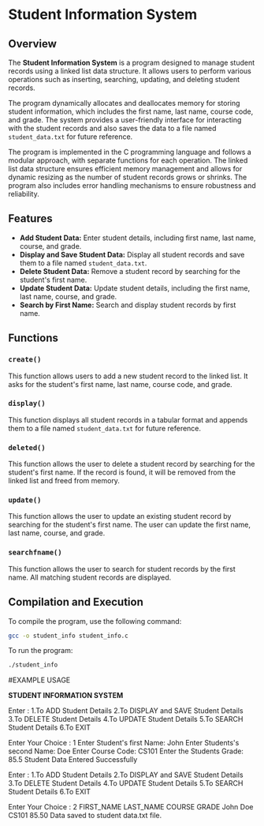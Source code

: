 # Student Information System

## Overview
The **Student Information System** is a program designed to manage student records using a linked list data structure. It allows users to perform various operations such as inserting, searching, updating, and deleting student records.

The program dynamically allocates and deallocates memory for storing student information, which includes the first name, last name, course code, and grade. The system provides a user-friendly interface for interacting with the student records and also saves the data to a file named `student_data.txt` for future reference.

The program is implemented in the C programming language and follows a modular approach, with separate functions for each operation. The linked list data structure ensures efficient memory management and allows for dynamic resizing as the number of student records grows or shrinks. The program also includes error handling mechanisms to ensure robustness and reliability.

## Features
- **Add Student Data:** Enter student details, including first name, last name, course, and grade.
- **Display and Save Student Data:** Display all student records and save them to a file named `student_data.txt`.
- **Delete Student Data:** Remove a student record by searching for the student's first name.
- **Update Student Data:** Update student details, including the first name, last name, course, and grade.
- **Search by First Name:** Search and display student records by first name.

## Functions

### `create()`
This function allows users to add a new student record to the linked list. It asks for the student's first name, last name, course code, and grade.

### `display()`
This function displays all student records in a tabular format and appends them to a file named `student_data.txt` for future reference.

### `deleted()`
This function allows the user to delete a student record by searching for the student's first name. If the record is found, it will be removed from the linked list and freed from memory.

### `update()`
This function allows the user to update an existing student record by searching for the student's first name. The user can update the first name, last name, course, and grade.

### `searchfname()`
This function allows the user to search for student records by the first name. All matching student records are displayed.

## Compilation and Execution

To compile the program, use the following command:

```bash
gcc -o student_info student_info.c

```
To run the program:

```bash
./student_info
```
#EXAMPLE USAGE

**STUDENT INFORMATION SYSTEM**

Enter :
1.To ADD     Student Details
2.To DISPLAY and SAVE Student Details
3.To DELETE  Student Details
4.To UPDATE  Student Details 
5.To SEARCH  Student Details 
6.To EXIT 

Enter Your Choice : 1
Enter Student's first Name: John
Enter Students's second Name: Doe
Enter Course Code: CS101
Enter the Students Grade: 85.5
Student Data Entered Successfully

Enter :
1.To ADD     Student Details
2.To DISPLAY and SAVE Student Details
3.To DELETE  Student Details
4.To UPDATE  Student Details 
5.To SEARCH  Student Details 
6.To EXIT 

Enter Your Choice : 2
FIRST_NAME	LAST_NAME	COURSE		GRADE
John		Doe		CS101		85.50
Data saved to student data.txt file.



